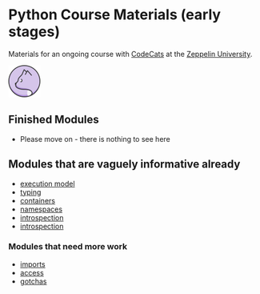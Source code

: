 # Python Course Materials (early stages)

Materials for an ongoing course with [CodeCats](http://codecats.io/) at the [Zeppelin University](https://www.zu.de/). 

![logo](logo.png) 

## Finished Modules 

* Please move on - there is nothing to see here

## Modules that are vaguely informative already

* [execution model](execution-model/main.md)
* [typing](typing/main.md)
* [containers](containers/main.md)
* [namespaces](introspection/main.md)
* [introspection](introspection/main.md)
* [introspection](introspection/main.md)

### Modules that need more work

* [imports](imports/main.md)
* [access](access/main.md)
* [gotchas](gotchas/main.md)
